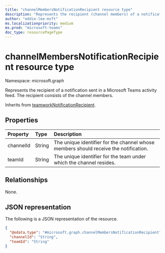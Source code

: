 ```yaml
---
title: "channelMembersNotificationRecipient resource type"
description: "Represents the recipient (channel members) of a notification sent in a Microsoft Teams activity feed."
author: "eddie-lee-msft"
ms.localizationpriority: medium
ms.prod: "microsoft-teams"
doc_type: resourcePageType
---
```


# channelMembersNotificationRecipient resource type

Namespace: microsoft.graph

Represents the recipient of a notification sent in a Microsoft Teams activity feed. The recipient consists of the channel members.

Inherits from [teamworkNotificationRecipient](teamworknotificationrecipient.md).

## Properties
| Property  | Type   | Description                                                                          |
|:----------|:-------|:-------------------------------------------------------------------------------------|
| channelId | String | The unique identifier for the channel whose members should receive the notification. |
| teamId    | String | The unique identifier for the team under which the channel resides.                  |

## Relationships
None.

## JSON representation
The following is a JSON representation of the resource.
<!-- {
  "blockType": "resource",
  "@odata.type": "microsoft.graph.channelMembersNotificationRecipient"
}
-->

``` json
{
  "@odata.type": "#microsoft.graph.channelMembersNotificationRecipient",
  "channelId": "String",
  "teamId": "String"
}
```
